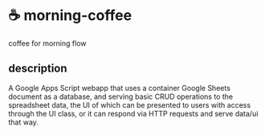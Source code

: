 # ☕️ morning-coffee

coffee for morning flow

## description

A Google Apps Script webapp that uses a container Google Sheets document as a database, and serving basic CRUD operations to the spreadsheet data, the UI of which can be presented to users with access through the UI class, or it can respond via HTTP requests and serve data/ui that way.
